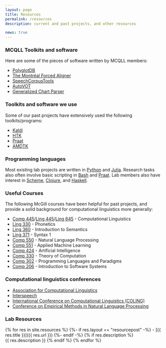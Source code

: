 ```yaml
---
layout: page
title: Resources
permalink: /resources
description: current and past projects, and other resources

news: true
---
```


### MCQLL Toolkits and software
Here are some of the pieces of software written by MCQLL members:

- [PolyglotDB](http://polyglotdb.readthedocs.io/en/latest/)
- [The Montréal Forced Aligner](https://montreal-forced-aligner.readthedocs.io/en/latest/)
- [SpeechCorpusTools](http://speech-corpus-tools.readthedocs.io/en/latest/)
- [AutoVOT](https://github.com/mlml/autovot)
- [Generalized Chart Parser](https://arxiv.org/abs/1710.11301)

### Toolkits and software we use
Some of our past projects have extensively used the following toolkits/programs:


- [Kaldi](http://kaldi-asr.org/)
- [HTK](http://htk.eng.cam.ac.uk/)
- [Praat](http://www.fon.hum.uva.nl/praat/)
- [AMDTK](https://github.com/iondel/amdtk/wiki/How-To-Use)


### Programming languages
Most existing lab projects are written in [Python](https://www.python.org) and [Julia](https://www.julialang.org). Research tasks also often involve basic scripting in [Bash](https://www.gnu.org/software/bash/) and [Praat](http://www.fon.hum.uva.nl/praat/). Lab members also have interest in [Scheme](https://www.schemers.org), [Clojure](https://www.clojure.org), and [Haskell](https://www.haskell.org).

### Useful Courses
The following McGill courses have been helpful for past projects, and provide a solid background for computational linguistics more generally:

- [Comp 445](https://www.mcgill.ca/study/courses/comp-445)/[Ling 445](https://www.mcgill.ca/study/courses/ling-445)/[Ling 645](https://www.mcgill.ca/study/courses/ling-445) - Computational Linguistics
- [Ling 330](https://www.mcgill.ca/study/courses/ling-330) - Phonetics
- [Ling 360](https://www.mcgill.ca/study/courses/ling-360) - Introduction to Semantics
- [Ling 371](https://www.mcgill.ca/study/courses/ling-371) - Syntax 1
- [Comp 550](https://www.mcgill.ca/study/courses/comp-550) - Natural Language Processing
- [Comp 551](https://www.mcgill.ca/study/courses/comp-551) - Applied Machine Learning
- [Comp 424](https://www.mcgill.ca/study/courses/comp-424) - Artificial Intelligence
- [Comp 330](https://www.mcgill.ca/study/courses/comp-330) - Theory of Computation
- [Comp 302](https://www.mcgill.ca/study/courses/comp-302) - Programming Languages and Paradigms
- [Comp 206](https://www.mcgill.ca/study/courses/comp-206) - Introduction to Software Systems


### Computational linguistics conferences

- [Association for Computational Linguistics](https://www.aclweb.org/)
- [Interspeech](http://interspeech2018.org)
- [International Conference on Computational Linguistics (COLING)](https://coling2018.org)
- [Conference on Empirical Methods in Natural Language Processing](http://emnlp2018.org)

### Lab Resources

{% for res in site.resources %}
{%- if res.layout == "resourcepost" -%}
	- [{{ res.title }}]({{ res.url }})
{%- endif -%}
{% if res.description %}
	<br/>{{ res.description }}
{% endif %}
{% endfor %}

<!-- ### [MCQLL wiki](http://wiki.mcqll.org/) -->
